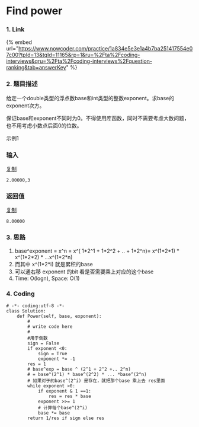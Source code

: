 # Find power

### 1. Link

{% embed url="https://www.nowcoder.com/practice/1a834e5e3e1a4b7ba251417554e07c00?tpId=13&tqId=11165&rp=1&ru=%2Fta%2Fcoding-interviews&qru=%2Fta%2Fcoding-interviews%2Fquestion-ranking&tab=answerKey" %}





### 2. 题目描述

给定一个double类型的浮点数base和int类型的整数exponent。求base的exponent次方。  
  
保证base和exponent不同时为0。不得使用库函数，同时不需要考虑大数问题，也不用考虑小数点后面0的位数。  
  
示例1

### 输入

[复制](javascript:void%280%29;)

```text
2.00000,3
```

### 返回值

[复制](javascript:void%280%29;)

```text
8.00000
```



### 3. 思路

1. base^exponent = x^n = x^\(  1\*2^1 + 1\*2^2 + .. + 1\*2^n\)= x^\(1\*2\*1\) \* x^\(1\*2\*2\)  \* ...x^\(1\*2\*n\)
2. 而其中 x^\(1\*2\*i\) 就是累积的base
3. 可以通右移 exponent 的bit 看是否需要乘上对应的这个base
4. Time: O\(logn\), Space: O\(1\) 

 

### 4. Coding

```text
# -*- coding:utf-8 -*-
class Solution:
    def Power(self, base, exponent):
        #
        # write code here
        # 
        #用于倒数
        sign = False
        if exponent <0:
            sign = True
            exponent *= -1
        res = 1
        # base^exp = base ^ (2^1 + 2^2 +.. 2^n)
        # = base^(2^1) * base^(2^2) * ... *base^(2^n)
        # 如果对于的base^(2^i) 是存在，就把那个base 乘上去 res里面
        while exponent >0:
            if exponent & 1 ==1:
                res = res * base
            exponent >>= 1
            # 计算每个base^(2^i)
            base *= base
        return 1/res if sign else res
```







